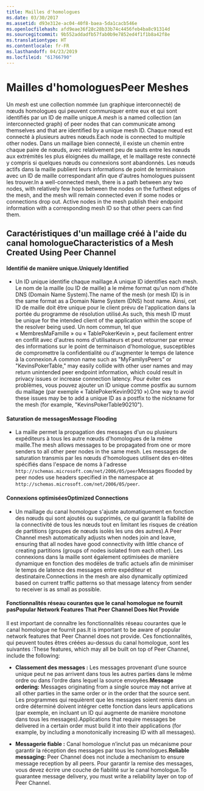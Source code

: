 ```yaml
---
title: Mailles d'homologues
ms.date: 03/30/2017
ms.assetid: d93e312e-ac04-40f8-baea-5da1cacb546e
ms.openlocfilehash: afd9eae36f28c28b33b74c4456feb4ba8c91314d
ms.sourcegitcommit: 9b552addadfb57fab0b9e7852ed4f1f1b8a42f8e
ms.translationtype: HT
ms.contentlocale: fr-FR
ms.lasthandoff: 04/23/2019
ms.locfileid: "61766790"
---
```

# <a name="peer-meshes"></a><span data-ttu-id="46596-102">Mailles d'homologues</span><span class="sxs-lookup"><span data-stu-id="46596-102">Peer Meshes</span></span>
<span data-ttu-id="46596-103">Un *mesh* est une collection nommée (un graphique interconnecté) de nœuds homologues qui peuvent communiquer entre eux et qui sont identifiés par un ID de maille unique.</span><span class="sxs-lookup"><span data-stu-id="46596-103">A *mesh* is a named collection (an interconnected graph) of peer nodes that can communicate among themselves and that are identified by a unique mesh ID.</span></span> <span data-ttu-id="46596-104">Chaque nœud est connecté à plusieurs autres nœuds.</span><span class="sxs-lookup"><span data-stu-id="46596-104">Each node is connected to multiple other nodes.</span></span> <span data-ttu-id="46596-105">Dans un maillage bien connecté, il existe un chemin entre chaque paire de nœuds, avec relativement peu de sauts entre les nœuds aux extrémités les plus éloignées du maillage, et le maillage reste connecté y compris si quelques nœuds ou connexions sont abandonnés. Les nœuds actifs dans la maille publient leurs informations de point de terminaison avec un ID de maille correspondant afin que d'autres homologues puissent les trouver.</span><span class="sxs-lookup"><span data-stu-id="46596-105">In a well-connected mesh, there is a path between any two nodes, with relatively few hops between the nodes on the furthest edges of the mesh, and the mesh will remain connected even if some nodes or connections drop out. Active nodes in the mesh publish their endpoint information with a corresponding mesh ID so that other peers can find them.</span></span>  
  
## <a name="characteristics-of-a-mesh-created-using-peer-channel"></a><span data-ttu-id="46596-106">Caractéristiques d'un maillage créé à l'aide du canal homologue</span><span class="sxs-lookup"><span data-stu-id="46596-106">Characteristics of a Mesh Created Using Peer Channel</span></span>  
  
#### <a name="uniquely-identified"></a><span data-ttu-id="46596-107">Identifié de manière unique.</span><span class="sxs-lookup"><span data-stu-id="46596-107">Uniquely Identified</span></span>  
  
- <span data-ttu-id="46596-108">Un ID unique identifie chaque maillage.</span><span class="sxs-lookup"><span data-stu-id="46596-108">A unique ID identifies each mesh.</span></span> <span data-ttu-id="46596-109">Le nom de la maille (ou ID de maille) a le même format qu'un nom d'hôte DNS (Domain Name System).</span><span class="sxs-lookup"><span data-stu-id="46596-109">The name of the mesh (or mesh ID) is in the same format as a Domain Name System (DNS) host name.</span></span> <span data-ttu-id="46596-110">Ainsi, cet ID de maille doit être unique pour le client prévu de l'application dans la portée du programme de résolution utilisé.</span><span class="sxs-lookup"><span data-stu-id="46596-110">As such, this mesh ID must be unique for the intended client of the application within the scope of the resolver being used.</span></span> <span data-ttu-id="46596-111">Un nom commun, tel que « MembresMaFamille » ou « TablePokerKevin », peut facilement entrer en conflit avec d'autres noms d'utilisateurs et peut retourner par erreur des informations sur le point de terminaison d'homologue, susceptibles de compromettre la confidentialité ou d'augmenter le temps de latence à la connexion.</span><span class="sxs-lookup"><span data-stu-id="46596-111">A common name such as "MyFamilysPeers" or "KevinsPokerTable," may easily collide with other user names and may return unintended peer endpoint information, which could result in privacy issues or increase connection latency.</span></span> <span data-ttu-id="46596-112">Pour éviter ces problèmes, vous pouvez ajouter un ID unique comme postfix au surnom du maillage (par exemple « TablePokerKevin90210 »).</span><span class="sxs-lookup"><span data-stu-id="46596-112">One way to avoid these issues may be to add a unique ID as a postfix to the nickname for the mesh (for example, "KevinsPokerTable90210").</span></span>  
  
#### <a name="message-flooding"></a><span data-ttu-id="46596-113">Saturation de messages</span><span class="sxs-lookup"><span data-stu-id="46596-113">Message Flooding</span></span>  
  
- <span data-ttu-id="46596-114">La maille permet la propagation des messages d'un ou plusieurs expéditeurs à tous les autre nœuds d'homologues de la même maille.</span><span class="sxs-lookup"><span data-stu-id="46596-114">The mesh allows messages to be propagated from one or more senders to all other peer nodes in the same mesh.</span></span> <span data-ttu-id="46596-115">Les messages de saturation transmis par les nœuds d'homologues utilisent des en-têtes spécifiés dans l'espace de noms à l'adresse `http://schemas.microsoft.com/net/2006/05/peer`</span><span class="sxs-lookup"><span data-stu-id="46596-115">Messages flooded by peer nodes use headers specified in the namespace at `http://schemas.microsoft.com/net/2006/05/peer`.</span></span>  
  
#### <a name="optimized-connections"></a><span data-ttu-id="46596-116">Connexions optimisées</span><span class="sxs-lookup"><span data-stu-id="46596-116">Optimized Connections</span></span>  
  
- <span data-ttu-id="46596-117">Un maillage du canal homologue s'ajuste automatiquement en fonction des nœuds qui sont ajoutés ou supprimés, ce qui garantit la fiabilité de la connectivité de tous les nœuds tout en limitant les risques de création de partitions (groupes de nœuds isolés les uns des autres).</span><span class="sxs-lookup"><span data-stu-id="46596-117">A Peer Channel mesh automatically adjusts when nodes join and leave, ensuring that all nodes have good connectivity with little chance of creating partitions (groups of nodes isolated from each other).</span></span> <span data-ttu-id="46596-118">Les connexions dans la maille sont également optimisées de manière dynamique en fonction des modèles de trafic actuels afin de minimiser le temps de latence des messages entre expéditeur et destinataire.</span><span class="sxs-lookup"><span data-stu-id="46596-118">Connections in the mesh are also dynamically optimized based on current traffic patterns so that message latency from sender to receiver is as small as possible.</span></span>  
  
#### <a name="popular-network-features-that-peer-channel-does-not-provide"></a><span data-ttu-id="46596-119">Fonctionnalités réseau courantes que le canal homologue ne fournit pas</span><span class="sxs-lookup"><span data-stu-id="46596-119">Popular Network Features That Peer Channel Does Not Provide</span></span>  
 <span data-ttu-id="46596-120">Il est important de connaître les fonctionnalités réseau courantes que le canal homologue ne fournit pas.</span><span class="sxs-lookup"><span data-stu-id="46596-120">It is important to be aware of popular network features that Peer Channel does not provide.</span></span> <span data-ttu-id="46596-121">Ces fonctionnalités, qui peuvent toutes êtres créées au-dessus du canal homologue, sont les suivantes :</span><span class="sxs-lookup"><span data-stu-id="46596-121">These features, which may all be built on top of Peer Channel, include the following:</span></span>  
  
- <span data-ttu-id="46596-122">**Classement des messages :** Les messages provenant d’une source unique peut ne pas arrivent dans tous les autres parties dans le même ordre ou dans l’ordre dans lequel la source envoyées.</span><span class="sxs-lookup"><span data-stu-id="46596-122">**Message ordering:** Messages originating from a single source may not arrive at all other parties in the same order or in the order that the source sent.</span></span> <span data-ttu-id="46596-123">Les programmes qui requièrent que les messages soient remis dans un ordre déterminé doivent intégrer cette fonction dans leurs applications (par exemple, en incluant un ID qui augmente de manière monotone dans tous les messages).</span><span class="sxs-lookup"><span data-stu-id="46596-123">Applications that require messages be delivered in a certain order must build it into their applications (for example, by including a monotonically increasing ID with all messages).</span></span>  
  
- <span data-ttu-id="46596-124">**Messagerie fiable :** Canal homologue n’inclut pas un mécanisme pour garantir la réception des messages par tous les homologues.</span><span class="sxs-lookup"><span data-stu-id="46596-124">**Reliable messaging:** Peer Channel does not include a mechanism to ensure message reception by all peers.</span></span> <span data-ttu-id="46596-125">Pour garantir la remise des messages, vous devez écrire une couche de fiabilité sur le canal homologue.</span><span class="sxs-lookup"><span data-stu-id="46596-125">To guarantee message delivery, you must write a reliability layer on top of Peer Channel.</span></span>

